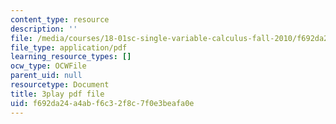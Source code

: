 ```yaml
---
content_type: resource
description: ''
file: /media/courses/18-01sc-single-variable-calculus-fall-2010/f692da24a4abf6c32f8c7f0e3beafa0e_eRCN3daFCmU.pdf
file_type: application/pdf
learning_resource_types: []
ocw_type: OCWFile
parent_uid: null
resourcetype: Document
title: 3play pdf file
uid: f692da24-a4ab-f6c3-2f8c-7f0e3beafa0e
---
```


